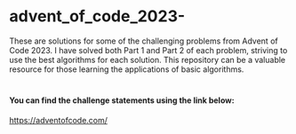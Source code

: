 # advent_of_code_2023-
These are solutions for some of the challenging problems from Advent of Code 2023. I have solved both Part 1 and Part 2 of each problem, striving to use the best algorithms for each solution. This repository can be a valuable resource for those learning the applications of basic algorithms.
#
#### You can find the challenge statements using the link below:
https://adventofcode.com/
